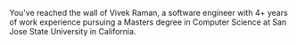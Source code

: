 You've reached the wall of Vivek Raman, a software engineer with 4+ years of work experience pursuing a Masters degree in Computer Science at San Jose State University in California.
